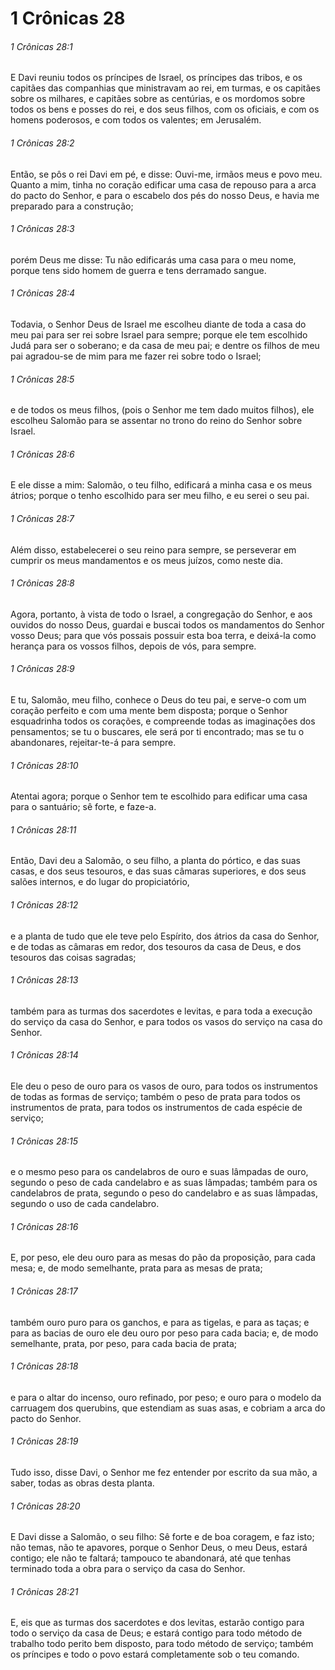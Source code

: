 # 1 Crônicas 28

###### 1 Crônicas 28:1

E Davi reuniu todos os príncipes de Israel, os príncipes das tribos, e os capitães das companhias que ministravam ao rei, em turmas, e os capitães sobre os milhares, e capitães sobre as centúrias, e os mordomos sobre todos os bens e posses do rei, e dos seus filhos, com os oficiais, e com os homens poderosos, e com todos os valentes; em Jerusalém.

###### 1 Crônicas 28:2

Então, se pôs o rei Davi em pé, e disse: Ouvi-me, irmãos meus e povo meu. Quanto a mim, tinha no coração edificar uma casa de repouso para a arca do pacto do Senhor, e para o escabelo dos pés do nosso Deus, e havia me preparado para a construção;

###### 1 Crônicas 28:3

porém Deus me disse: Tu não edificarás uma casa para o meu nome, porque tens sido homem de guerra e tens derramado sangue.

###### 1 Crônicas 28:4

Todavia, o Senhor Deus de Israel me escolheu diante de toda a casa do meu pai para ser rei sobre Israel para sempre; porque ele tem escolhido Judá para ser o soberano; e da casa de meu pai; e dentre os filhos de meu pai agradou-se de mim para me fazer rei sobre todo o Israel;

###### 1 Crônicas 28:5

e de todos os meus filhos, (pois o Senhor me tem dado muitos filhos), ele escolheu Salomão para se assentar no trono do reino do Senhor sobre Israel.

###### 1 Crônicas 28:6

E ele disse a mim: Salomão, o teu filho, edificará a minha casa e os meus átrios; porque o tenho escolhido para ser meu filho, e eu serei o seu pai.

###### 1 Crônicas 28:7

Além disso, estabelecerei o seu reino para sempre, se perseverar em cumprir os meus mandamentos e os meus juízos, como neste dia.

###### 1 Crônicas 28:8

Agora, portanto, à vista de todo o Israel, a congregação do Senhor, e aos ouvidos do nosso Deus, guardai e buscai todos os mandamentos do Senhor vosso Deus; para que vós possais possuir esta boa terra, e deixá-la como herança para os vossos filhos, depois de vós, para sempre.

###### 1 Crônicas 28:9

E tu, Salomão, meu filho, conhece o Deus do teu pai, e serve-o com um coração perfeito e com uma mente bem disposta; porque o Senhor esquadrinha todos os corações, e compreende todas as imaginações dos pensamentos; se tu o buscares, ele será por ti encontrado; mas se tu o abandonares, rejeitar-te-á para sempre.

###### 1 Crônicas 28:10

Atentai agora; porque o Senhor tem te escolhido para edificar uma casa para o santuário; sê forte, e faze-a.

###### 1 Crônicas 28:11

Então, Davi deu a Salomão, o seu filho, a planta do pórtico, e das suas casas, e dos seus tesouros, e das suas câmaras superiores, e dos seus salões internos, e do lugar do propiciatório,

###### 1 Crônicas 28:12

e a planta de tudo que ele teve pelo Espírito, dos átrios da casa do Senhor, e de todas as câmaras em redor, dos tesouros da casa de Deus, e dos tesouros das coisas sagradas;

###### 1 Crônicas 28:13

também para as turmas dos sacerdotes e levitas, e para toda a execução do serviço da casa do Senhor, e para todos os vasos do serviço na casa do Senhor.

###### 1 Crônicas 28:14

Ele deu o peso de ouro para os vasos de ouro, para todos os instrumentos de todas as formas de serviço; também o peso de prata para todos os instrumentos de prata, para todos os instrumentos de cada espécie de serviço;

###### 1 Crônicas 28:15

e o mesmo peso para os candelabros de ouro e suas lâmpadas de ouro, segundo o peso de cada candelabro e as suas lâmpadas; também para os candelabros de prata, segundo o peso do candelabro e as suas lâmpadas, segundo o uso de cada candelabro.

###### 1 Crônicas 28:16

E, por peso, ele deu ouro para as mesas do pão da proposição, para cada mesa; e, de modo semelhante, prata para as mesas de prata;

###### 1 Crônicas 28:17

também ouro puro para os ganchos, e para as tigelas, e para as taças; e para as bacias de ouro ele deu ouro por peso para cada bacia; e, de modo semelhante, prata, por peso, para cada bacia de prata;

###### 1 Crônicas 28:18

e para o altar do incenso, ouro refinado, por peso; e ouro para o modelo da carruagem dos querubins, que estendiam as suas asas, e cobriam a arca do pacto do Senhor.

###### 1 Crônicas 28:19

Tudo isso, disse Davi, o Senhor me fez entender por escrito da sua mão, a saber, todas as obras desta planta.

###### 1 Crônicas 28:20

E Davi disse a Salomão, o seu filho: Sê forte e de boa coragem, e faz isto; não temas, não te apavores, porque o Senhor Deus, o meu Deus, estará contigo; ele não te faltará; tampouco te abandonará, até que tenhas terminado toda a obra para o serviço da casa do Senhor.

###### 1 Crônicas 28:21

E, eis que as turmas dos sacerdotes e dos levitas, estarão contigo para todo o serviço da casa de Deus; e estará contigo para todo método de trabalho todo perito bem disposto, para todo método de serviço; também os príncipes e todo o povo estará completamente sob o teu comando.

